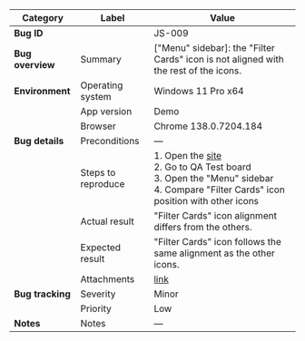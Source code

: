 | **Category** | **Label** | **Value** |
|---|---|---|
| **Bug ID** |  | JS-009 |
| **Bug overview** | Summary | ["Menu" sidebar]: the "Filter Cards" icon is not aligned with the rest of the icons. |
| **Environment** | Operating system | Windows 11 Pro x64 |
|  | App version | Demo |
|  | Browser | Chrome 138.0.7204.184 |
| **Bug details** | Preconditions | — |
|  | Steps to reproduce | 1. Open the [site](https://mate-academy-images.s3.eu-central-1.amazonaws.com/c8907025538486ce4c46981003fc83bc_da130fe234.png)<br>2. Go to QA Test board<br>3. Open the "Menu" sidebar<br>4. Compare "Filter Cards" icon position with other icons |
|  | Actual result | "Filter Cards" icon alignment differs from the others. |
|  | Expected result | "Filter Cards" icon follows the same alignment as the other icons. |
|  | Attachments | [link]() |
| **Bug tracking** | Severity | Minor |
|  | Priority | Low |
| **Notes** | Notes | — |